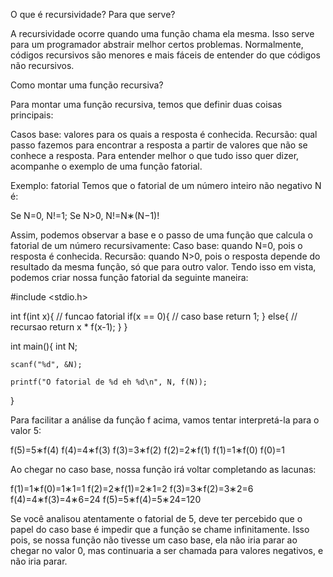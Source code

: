 O que é recursividade? Para que serve?

A recursividade ocorre quando uma função chama ela mesma.
Isso serve para um programador abstrair melhor certos problemas.
Normalmente, códigos recursivos são menores e mais fáceis de entender do que códigos não recursivos.

Como montar uma função recursiva?

Para montar uma função recursiva, temos que definir duas coisas principais:

Casos base: valores para os quais a resposta é conhecida.
Recursão: qual passo fazemos para encontrar a resposta a partir de valores que não se conhece a resposta.
Para entender melhor o que tudo isso quer dizer, acompanhe o exemplo de uma função fatorial.

Exemplo: fatorial
Temos que o fatorial de um número inteiro não negativo N é:

Se N=0, N!=1;
Se N>0, N!=N∗(N−1)!

Assim, podemos observar a base e o passo de uma função que calcula o fatorial de um número recursivamente:
Caso base: quando N=0, pois o resposta é conhecida.
Recursão: quando N>0, pois o resposta depende do resultado da mesma função, só que para outro valor.
Tendo isso em vista, podemos criar nossa função fatorial da seguinte maneira:

#include <stdio.h>

int f(int x){ // funcao fatorial
    if(x == 0){ // caso base
        return 1;
    }
    else{ // recursao
        return x * f(x-1);
    }
}

int main(){
    int N;

    scanf("%d", &N);

    printf("O fatorial de %d eh %d\n", N, f(N));
}

Para facilitar a análise da função f acima, vamos tentar interpretá-la para o valor 5:

f(5)=5∗f(4)
f(4)=4∗f(3)
f(3)=3∗f(2)
f(2)=2∗f(1)
f(1)=1∗f(0)
f(0)=1

Ao chegar no caso base, nossa função irá voltar completando as lacunas:

f(1)=1∗f(0)=1∗1=1
f(2)=2∗f(1)=2∗1=2
f(3)=3∗f(2)=3∗2=6
f(4)=4∗f(3)=4∗6=24
f(5)=5∗f(4)=5∗24=120

Se você analisou atentamente o fatorial de 5,
deve ter percebido que o papel do caso base é impedir que a função se chame infinitamente.
Isso pois, se nossa função não tivesse um caso base, ela não iria parar ao chegar no valor 0,
mas continuaria a ser chamada para valores negativos, e não iria parar.